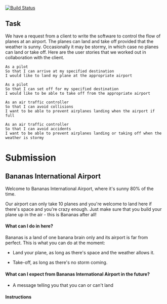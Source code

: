 [![Build Status](https://travis-ci.org/anitacanita/airport_challenge.svg)](https://travis-ci.org/anitacanita/bananas_airport)

Task
-----

We have a request from a client to write the software to control the flow of planes at an airport. The planes can land and take off provided that the weather is sunny. Occasionally it may be stormy, in which case no planes can land or take off.  Here are the user stories that we worked out in collaboration with the client.

```
As a pilot
So that I can arrive at my specified destination
I would like to land my plane at the appropriate airport

As a pilot
So that I can set off for my specified destination
I would like to be able to take off from the appropriate airport

As an air traffic controller
So that I can avoid collisions
I want to be able to prevent airplanes landing when the airport if full

As an air traffic controller
So that I can avoid accidents
I want to be able to prevent airplanes landing or taking off when the weather is stormy
```

# Submission

## Bananas International Airport

Welcome to Bananas International Airport, where it's sunny 80% of the time.

Our airport can only take 10 planes and you're welcome to land here if there's space and you're crazy enough. Just make sure that you build your plane up in the air - this is Bananas after all!

#### What can I do in here?

Bananas is a land of one banana brain only and its airport is far from perfect. This is what you can do at the moment:

* Land your plane, as long as there's space and the weather allows it.

* Take-off, as long as there's no storm coming.

#### What can I expect from Bananas International Airport in the future?

* A message telling you that you can or can't land

#### Instructions
